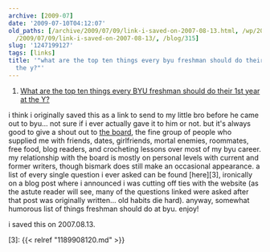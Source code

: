 ```yaml
---
archive: [2009-07]
date: '2009-07-10T04:12:07'
old_paths: [/archive/2009/07/09/link-i-saved-on-2007-08-13.html, /wp/2009/07/09/link-i-saved-on-2007-08-13/,
  /2009/07/09/link-i-saved-on-2007-08-13/, /blog/315]
slug: '1247199127'
tags: [links]
title: '"what are the top ten things every byu freshman should do their 1st year at
  the y?"'
---
```


1) [What are the top ten things every BYU freshman should do their 1st year at the Y?][1]

i think i originally saved this as a link to send to my little bro before
he came out to byu... not sure if i ever actually gave it to him or not.
but it's always good to give a shout out to [the board][2], the fine group
of people who supplied me with friends, dates, girlfriends, mortal
enemies, roommates, free food, blog readers, and crocheting lessons over
most of my byu career. my relationship with the board is mostly on
personal levels with current and former writers, though bismark does still
make an occasional appearance. a list of every single question i ever
asked can be found [here][3], ironically on a blog post where i announced
i was cutting off ties with the website (as the astute reader will see,
many of the questions linked were asked after that post was originally
written... old habits die hard). anyway, somewhat humorous list of things
freshman should do at byu. enjoy!

i saved this on 2007.08.13.

[1]: http://theboard.byu.edu/index.php?area=viewall&id=38395
[2]: http://theboard.byu.edu/
[3]: {{< relref "1189908120.md" >}}

